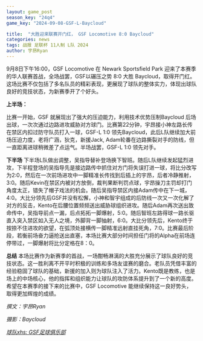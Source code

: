 ```yaml
---
layout: game_post
season_key: "24q4"
game_key: "2024-09-08-GSF-L-Baycloud"

title:  "大胜迎来联赛开门红， GSF Locomotive 8:0 Baycloud"
categories: news
tags: 战报 足联杯 11人制 L队 2024
author: 宇昂Ryan
---
```


9月8日下午16:00，GSF Locomotive 在 Newark Sportsfield Park 迎来了本赛季的华人联赛首战，全场战罢，GSF以碾压之势 8:0 大胜 Baycloud，取得开门红。这场比赛不仅包括了多名队员的精彩表现，更展现了球队的整体实力，体现出球队良好的竞技状态，为新赛季开了个好头。

**上半场：**

比赛一开始，GSF 就展现出了强大的压迫能力，利用技术优势压制Baycloud 后场出球，一次次通过边路进攻威胁对方球门。比赛第22分钟，宇昂接小神左路长传在禁区内扣过防守队员打入一球，GSF-L 1:0 领先Baycloud，此后L队继续加大前场压迫力度，老将广涵，狄克，新援Jack, Adam轮番在边路撕裂对手的防线，但一直距离进球稍微差了点运气。半场战罢，GSF-L 1:0 领先对手。

**下半场**
下半场L队做出调整，吴指导替补登场换下智班。随后L队继续发起猛烈进攻，下半程登场的吴指导先是接边路传中抓住对方门将失误打进一球，将比分改写为2:0，然后在一次前场进攻中一脚精准长传找到后插上的宇昂，后者冷静推射，3:0。随后Kevin在禁区内被对方放倒，裁判果断判罚点球，宇昂操刀主罚却打门角度太正，错失了帽子戏法的机会。随后吴指导禁区内接Adam传中在下一城，4:0。大比分领先后GSF并没有松懈，小神和智宇组成的后防线一次又一次化解了对方的反击，Kento在后腰位置频频送出威胁球组织进攻。随后Adam再次送出致命传中，吴指导前点一漏，后点拓拓一脚爆射，5:0。随后智班左路得球一路长驱直入突入禁区如入无人之境，外脚背一脚抽射，6:0。大比分领先后，Kento终于按捺不住进攻的欲望，在弧顶处接横传一脚精准远射直挂死角，7:0。比赛最后阶段，若衡前场奋力逼抢送出直塞，本场比赛大部分时间担任门将的Alpha在前场连停带过，一脚爆射将比分定格在8：0。

**总结**
本场比赛作为新赛季的首战，一场酣畅淋漓的大胜充分展示了球队良好的竞技状态。这一胜利离不开平时积极的训练和多场友谊赛的磨合。老队员凭借丰富的经验稳固了球队的基础，新援的加入则为球队注入了活力。Kento既是教练，也是场上的中场核心，他的指挥和组织能力让球队的攻防体系提升到了一个新的高度。希望在本赛季的接下来的比赛中，GSF Locomotive 能继续保持这一良好势头，取得更加辉煌的成绩。

*撰文：宇昂Ryan*

*摄影：Baycloud*

[*球队xhs: GSF足球俱乐部*](https://www.xiaohongshu.com/user/profile/61dfc801000000001000bfa6)
